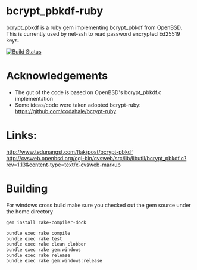 # bcrypt_pbkdf-ruby

bcrypt_pbkdf is a ruby gem implementing bcrypt_pbkdf from OpenBSD. This is currently used by net-ssh to read password encrypted Ed25519 keys.

[![Build Status](https://travis-ci.org/mfazekas/bcrypt_pbkdf-ruby.png?branch=main)](https://travis-ci.org/mfazekas/bcrypt_pbkdf-ruby)

# Acknowledgements

* The gut of the code is based on OpenBSD's bcrypt_pbkdf.c implementation
* Some ideas/code were taken adopted bcrypt-ruby: https://github.com/codahale/bcrypt-ruby

# Links:

http://www.tedunangst.com/flak/post/bcrypt-pbkdf
http://cvsweb.openbsd.org/cgi-bin/cvsweb/src/lib/libutil/bcrypt_pbkdf.c?rev=1.13&content-type=text/x-cvsweb-markup

# Building

For windows cross build make sure you checked out the gem source under the home directory

```sh
gem install rake-compiler-dock
```

```sh
bundle exec rake compile
bundle exec rake test
bundle exec rake clean clobber
bundle exec rake gem:windows
bundle exec rake release
bundle exec rake gem:windows:release
```
